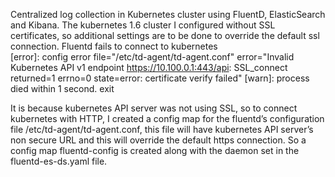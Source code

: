 Centralized log collection in Kubernetes cluster using FluentD, ElasticSearch and Kibana. 
The kubernetes 1.6 cluster I configured without SSL certificates, so additional settings are to be done to override the default ssl connection.
Fluentd fails to connect to kubernetes  
 [error]: config error file="/etc/td-agent/td-agent.conf" error="Invalid Kubernetes API v1 endpoint https://10.100.0.1:443/api: SSL_connect returned=1 errno=0 state=error: certificate verify failed"
 [warn]: process died within 1 second. exit

It is because kubernetes API server was not using SSL, so to connect kubernetes with HTTP, I created a config map for the fluentd’s configuration file /etc/td-agent/td-agent.conf, this file will have kubernetes API server’s non secure URL and this will override the default https connection. 
So a config map fluentd-config is created along with the daemon set in the fluentd-es-ds.yaml file.
